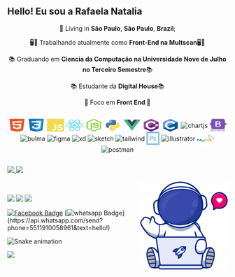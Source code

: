 ## Hello! Eu sou a Rafaela Natalia


<p align="center">
  📌 Living in <b>São Paulo</b>, <b>São Paulo</b>, <b>Brazil</b>;
</p>
<p align="center">
  🖥️💼 Trabalhando atualmente como <b>Front-End na Multscan</b>🖥️💼
  </p>
<p align="center">
  📚 Graduando em <b>Ciencia da Computação na Universidade Nove de Julho no Terceiro Semestre</b>📚
  </p>
<p align= "center">
  📚 Estudante da <b> Digital House</b>📚
 </p>
<p align="center">
  🎯 Foco em  <b>Front End </b>🎯
</p>
  <h2></h2>
<p align="center">
   <img align="center" alt="RN-HTML" height="30" width="40" src="https://raw.githubusercontent.com/devicons/devicon/master/icons/html5/html5-original.svg">
  <img align="center" alt="RN-CSS" height="30" width="40" src="https://raw.githubusercontent.com/devicons/devicon/master/icons/css3/css3-original.svg">
  <img align="center" alt="RN-Js" height="30" width="40" src="https://raw.githubusercontent.com/devicons/devicon/master/icons/javascript/javascript-plain.svg">
  <img align="center" alt="RN-Rc" height="30" width="40" src="https://raw.githubusercontent.com/devicons/devicon/master/icons/react/react-original.svg">
  <img align="center" alt="RN-nodejs" height="30" width="40" src="https://raw.githubusercontent.com/devicons/devicon/master/icons/nodejs/nodejs-plain.svg">
  <img align="center" alt="RN-Python" height="30" width="40" src="https://raw.githubusercontent.com/devicons/devicon/master/icons/python/python-original.svg">
  <img align="center" alt="RN-Python" height="30" width="40" src="https://raw.githubusercontent.com/devicons/devicon/master/icons/vuejs/vuejs-original.svg">
  <img align="center" alt="RN-Csharp" height="30" width="40" src="https://raw.githubusercontent.com/devicons/devicon/master/icons/csharp/csharp-original.svg">
  <img align="center" alt="RN-C" height="30" width="40" src="https://raw.githubusercontent.com/devicons/devicon/master/icons/c/c-original.svg">
  <img align="center" src="https://www.chartjs.org/media/logo-title.svg" alt="chartjs" width="40" height="30"/>
  <img align="center" src="https://raw.githubusercontent.com/devicons/devicon/master/icons/bootstrap/bootstrap-plain-wordmark.svg" alt="bootstrap" width="40" height="30"/>
  <img align="center" src="https://raw.githubusercontent.com/gilbarbara/logos/804dc257b59e144eaca5bc6ffd16949752c6f789/logos/bulma.svg" alt="bulma" width="40" height="30"/>
  <img align="center" src="https://www.vectorlogo.zone/logos/figma/figma-icon.svg" alt="figma" width="40" height="30"/>
  <img align="center" src="https://cdn.worldvectorlogo.com/logos/adobe-xd.svg" alt="xd" width="40" height="30"/>
  <img  align="center" src="https://www.vectorlogo.zone/logos/sketchapp/sketchapp-icon.svg" alt="sketch" width="40" height="30"/>
  <img  align="center" src="https://www.vectorlogo.zone/logos/tailwindcss/tailwindcss-icon.svg" alt="tailwind" width="40" height="30"/>
  <img  align="center" src="https://raw.githubusercontent.com/devicons/devicon/master/icons/photoshop/photoshop-line.svg" alt="photoshop" width="30" height="30"/>
  <img  align="center" src="https://www.vectorlogo.zone/logos/adobe_illustrator/adobe_illustrator-icon.svg" alt="illustrator" width="30" height="30"/>
  <img  align="center" src="https://raw.githubusercontent.com/devicons/devicon/master/icons/mysql/mysql-original-wordmark.svg" alt="mysql" width="40" height="30"/>
  <img  align="center" src="https://www.vectorlogo.zone/logos/getpostman/getpostman-icon.svg" alt="postman" width="30" height="30"/> 
  </p>
  <h2></h2>
  
   <div>
  <a href="https://github.com/rafaelanatalia" >
<img height="180em"src="https://github-readme-stats.vercel.app/api?username=rafaelanatalia&show_icons=true&theme=radical&include_all_commits=true&count_private=true"/>
<img height="180em" src="https://github-readme-stats.vercel.app/api/top-langs/?username=rafaelanatalia&layout=compact&langs_count=16&theme=radical"/>  
</div>
  
  <div style="display: inline_block"><br>
  <img align="right" alt="Rafa-pc" <img src="https://github.com/rafaelanatalia/Img/blob/master/Group.png" min-width="400px" max-width="200px" width="200px" align="right" alt="Computador Rafaela">
</div>
  
  ##
 
<div> 
  <a href="https://instagram.com/rafaela.n.dev" target="_blank"><img src="https://img.shields.io/badge/-Instagram-%23E4405F?style=for-the-badge&logo=instagram&logoColor=white" target="_blank"></a>
  <a href = "mailto: rafaela.natalia1998@gmail.com"><img src="https://img.shields.io/badge/-Gmail-%23333?style=for-the-badge&logo=gmail&logoColor=white" target="_blank"></a>
  <a href= "https://www.linkedin.com/in/rafaela-natalia-3a6b23205" target="_blank"><img src="https://img.shields.io/badge/-LinkedIn-%230077B5?style=for-the-badge&logo=linkedin&logoColor=white" target="_blank"></a> 
  
  [![Facebook Badge](https://img.shields.io/badge/Facebook-1877F2?style=for-the-badge&logo=facebook&logoColor=white&link=https://www.facebook.com/rafaela.damares1998/?viewas=100000686899395)](https://www.facebook.com/rafaela.damares1998/?viewas=100000686899395)
  [![whatsapp Badge](https://img.shields.io/badge/WhatsApp-25D366?style=for-the-badge&logo=whatsapp&logoColor=white&link=https://api.whatsapp.com/send?phone=5511910058961&text=hello!)](https://api.whatsapp.com/send?phone=5511910058961&text=hello!)
  </a>

![Snake animation](https://github.com/rafaelanatalia/rafaelanatalia/blob/output/github-contribution-grid-snake.svg)
 
   ![](https://komarev.com/ghpvc/?username=rafaelanatalia&color=9C27B0&style=flat)

</div>


